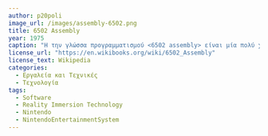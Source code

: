 ```yaml
---
author: p20poli
image_url: /images/assembly-6502.png
title: 6502 Assembly
year: 1975
caption: "Η την γλώσσα προγραμματισμού <6502 assembly> είναι μία πολύ χαμηλού επιπέδου γλώσσα προγραμματισμού όπου χρησιμοποιούνταν κυρίως σε υπολογιστές και σε παιχνδιδομηχανές στην δεκαετία του 70 και 80.Είχε μικρό αριθμό από εντολές όπου όμως ήταν πολύ αποτελεσματικές και μπορούσαν να εκτελέσουν πράξεις αρκετά γρήγορα και έτσι αρκετά γρήγορα για κάποιον να την μάθει. Πολλές κονσόλες όπως Nintendo Entertainment System (NES) χρησιμοποιούσαν αυτήν την γλώσσα προγραμματισμού. Κάποια παραδείγματα από παιχνίδια είναι: Super Mario Bros,The Legend of Zelda,Castlevania και άλλα πολλά. "
license_url: "https://en.wikibooks.org/wiki/6502_Assembly" 
license_text: Wikipedia
categories:
  - Εργαλεία και Τεχνικές
  - Τεχνολογία
tags:
  - Software
  - Reality Immersion Technology
  - Nintendo
  - NintendoEntertainmentSystem
--- 
```

